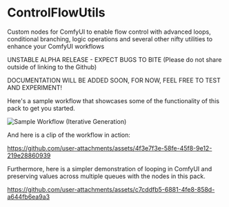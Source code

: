 # ControlFlowUtils
Custom nodes for ComfyUI to enable flow control with advanced loops, conditional branching, logic operations and several other nifty utilities to enhance your ComfyUI workflows

UNSTABLE ALPHA RELEASE - EXPECT BUGS TO BITE
(Please do not share outside of linking to the Github)

DOCUMENTATION WILL BE ADDED SOON, FOR NOW, FEEL FREE TO TEST AND EXPERIMENT!

Here's a sample workflow that showcases some of the functionality of this pack to get you started.

![Sample Workflow (Iterative Generation)](https://github.com/user-attachments/assets/c192b705-4190-4af2-810a-488f17cfb96e)

And here is a clip of the workflow in action:

https://github.com/user-attachments/assets/4f3e7f3e-58fe-45f8-9e12-219e28860939

Furthermore, here is a simpler demonstration of looping in ComfyUI and preserving values across multiple queues with the nodes in this pack.

https://github.com/user-attachments/assets/c7cddfb5-6881-4fe8-858d-a644fb6ea9a3

